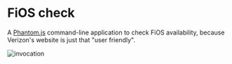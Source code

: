 # FiOS check

A [Phantom.js](http://phantomjs.org) command-line application to check
FiOS availability, because Verizon's website is just that "user friendly".

![invocation](//raw.github.com/idiomatic/fioscheck/site/invocation.png)
